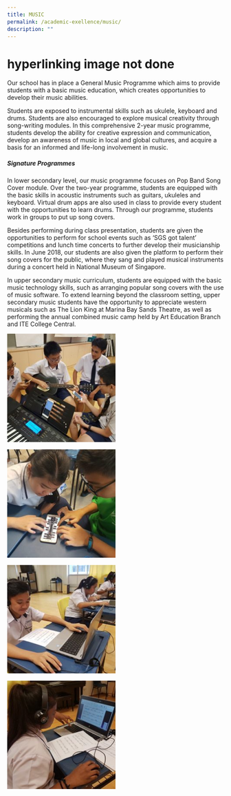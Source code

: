 ```yaml
---
title: MUSIC
permalink: /academic-exellence/music/
description: ""
---
```

# hyperlinking image not done
Our school has in place a General Music Programme which aims to provide students with a basic music education, which creates opportunities to develop their music abilities.

Students are exposed to instrumental skills such as ukulele, keyboard and drums. Students are also encouraged to explore musical creativity through song-writing modules. In this comprehensive 2-year music programme, students develop the ability for creative expression and communication, develop an awareness of music in local and global cultures, and acquire a basis for an informed and life-long involvement in music.

##### **Signature Programmes**

In lower secondary level, our music programme focuses on Pop Band Song Cover module. Over the two-year programme, students are equipped with the basic skills in acoustic instruments such as guitars, ukuleles and keyboard. Virtual drum apps are also used in class to provide every student with the opportunities to learn drums. Through our programme, students work in groups to put up song covers.

Besides performing during class presentation, students are given the opportunities to perform for school events such as ‘SGS got talent’ competitions and lunch time concerts to further develop their musicianship skills. In June 2018, our students are also given the platform to perform their song covers for the public, where they sang and played musical instruments during a concert held in National Museum of Singapore.

In upper secondary music curriculum, students are equipped with the basic music technology skills, such as arranging popular song covers with the use of music software. To extend learning beyond the classroom setting, upper secondary music students have the opportunity to appreciate western musicals such as The Lion King at Marina Bay Sands Theatre, as well as performing the annual combined music camp held by Art Education Branch and ITE College Central.

<a href="/images/2E4-Stephanie-Zhong-Hongkun-250x250.jpg" target = "_blank"> <img src="/images/2E4-Stephanie-Zhong-Hongkun-250x250.jpg" 
     style="width:50%"></a>
		 
<a href="/images/2T-Stephanie-Zhong-Hongkun-250x250.jpg" target = "_blank"> <img src="/images/2T-Stephanie-Zhong-Hongkun-250x250.jpg" 
     style="width:50%"></a>

<a href="/images/4NT-Stephanie-Zhong-Hongkun-250x250.jpg" target = "_blank"> <img src="/images/4NT-Stephanie-Zhong-Hongkun-250x250.jpg" 
     style="width:50%"></a>
		 
<a href="/images/Gayathri-Stephanie-Zhong-Hongkun-250x250.jpg" target = "_blank"> <img src="/images/Gayathri-Stephanie-Zhong-Hongkun-250x250.jpg" 
     style="width:50%"></a>
